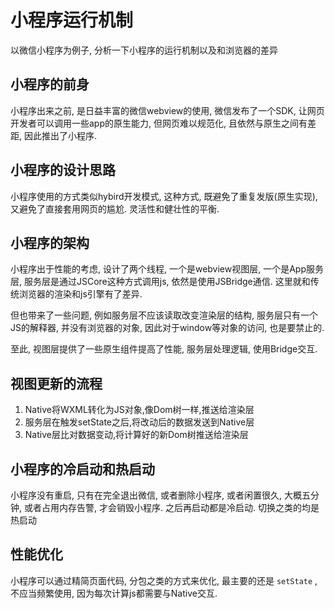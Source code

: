 <!--
Created: Tue Jan 08 2020 10:47:26 GMT+0800 (China Standard Time)
Modified: Sun Apr 26 2020 11:23:22 GMT+0800 (China Standard Time)
-->

# 小程序运行机制

以微信小程序为例子, 分析一下小程序的运行机制以及和浏览器的差异

## 小程序的前身

小程序出来之前, 是日益丰富的微信webview的使用, 微信发布了一个SDK, 让网页开发者可以调用一些app的原生能力, 但网页难以规范化, 且依然与原生之间有差距, 因此推出了小程序. 

## 小程序的设计思路

小程序使用的方式类似hybird开发模式, 这种方式, 既避免了重复发版(原生实现), 又避免了直接套用网页的尴尬. 灵活性和健壮性的平衡. 

## 小程序的架构

小程序出于性能的考虑, 设计了两个线程, 一个是webview视图层, 一个是App服务层, 服务层是通过JSCore这种方式调用js, 依然是使用JSBridge通信. 这里就和传统浏览器的渲染和js引擎有了差异. 

但也带来了一些问题, 例如服务层不应该读取改变渲染层的结构, 服务层只有一个JS的解释器, 并没有浏览器的对象, 因此对于window等对象的访问, 也是要禁止的. 

至此, 视图层提供了一些原生组件提高了性能, 服务层处理逻辑, 使用Bridge交互. 

## 视图更新的流程

1. Native将WXML转化为JS对象,像Dom树一样,推送给渲染层
2. 服务层在触发setState之后,将改动后的数据发送到Native层
3. Native层比对数据变动,将计算好的新Dom树推送给渲染层

## 小程序的冷启动和热启动

小程序没有重启, 只有在完全退出微信, 或者删除小程序, 或者闲置很久, 大概五分钟, 或者占用内存告警, 才会销毁小程序. 之后再启动都是冷启动. 切换之类的均是热启动

## 性能优化

小程序可以通过精简页面代码, 分包之类的方式来优化, 最主要的还是 `setState` , 不应当频繁使用, 因为每次计算js都需要与Native交互. 
